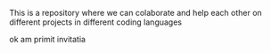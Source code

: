 This is a repository where we can colaborate and help each other on different projects in different coding languages

ok am primit invitatia
